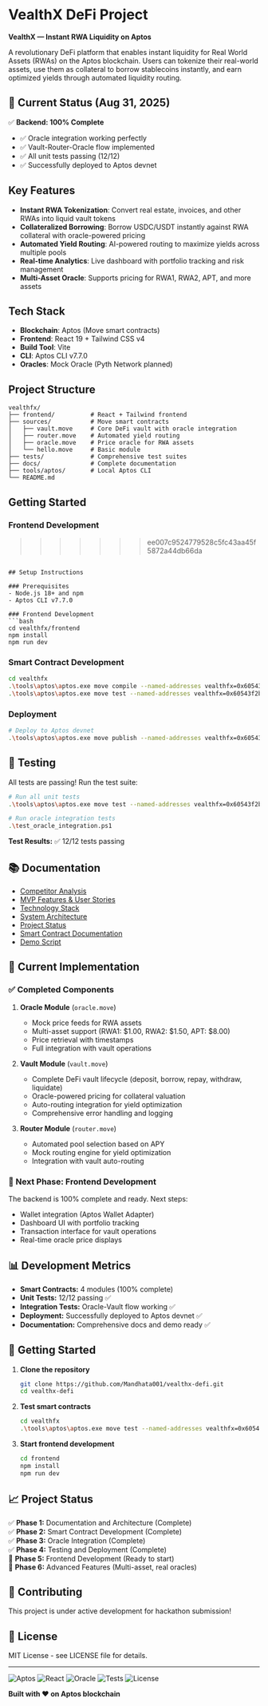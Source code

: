 # VealthX DeFi Project

**VealthX — Instant RWA Liquidity on Aptos**

A revolutionary DeFi platform that enables instant liquidity for Real World Assets (RWAs) on the Aptos blockchain. Users can tokenize their real-world assets, use them as collateral to borrow stablecoins instantly, and earn optimized yields through automated liquidity routing.

## 🚀 Current Status (Aug 31, 2025)

✅ **Backend: 100% Complete**
- ✅ Oracle integration working perfectly
- ✅ Vault-Router-Oracle flow implemented
- ✅ All unit tests passing (12/12)
- ✅ Successfully deployed to Aptos devnet

## Key Features

- **Instant RWA Tokenization**: Convert real estate, invoices, and other RWAs into liquid vault tokens
- **Collateralized Borrowing**: Borrow USDC/USDT instantly against RWA collateral with oracle-powered pricing
- **Automated Yield Routing**: AI-powered routing to maximize yields across multiple pools
- **Real-time Analytics**: Live dashboard with portfolio tracking and risk management
- **Multi-Asset Oracle**: Supports pricing for RWA1, RWA2, APT, and more assets

## Tech Stack

- **Blockchain**: Aptos (Move smart contracts)
- **Frontend**: React 19 + Tailwind CSS v4
- **Build Tool**: Vite
- **CLI**: Aptos CLI v7.7.0
- **Oracles**: Mock Oracle (Pyth Network planned)

## Project Structure

```
vealthfx/
├── frontend/          # React + Tailwind frontend  
├── sources/           # Move smart contracts
│   ├── vault.move     # Core DeFi vault with oracle integration
│   ├── router.move    # Automated yield routing
│   ├── oracle.move    # Price oracle for RWA assets
│   └── hello.move     # Basic module
├── tests/             # Comprehensive test suites
├── docs/              # Complete documentation
├── tools/aptos/       # Local Aptos CLI
└── README.md
```

## Getting Started

### Frontend Development
>>>>>>> ee007c9524779528c5fc43aa45f5872a44db66da
```

## Setup Instructions

### Prerequisites
- Node.js 18+ and npm
- Aptos CLI v7.7.0

### Frontend Development
```bash
cd vealthfx/frontend
npm install
npm run dev
```

### Smart Contract Development
```bash
cd vealthfx
.\tools\aptos\aptos.exe move compile --named-addresses vealthfx=0x60543f2bb7710af2225194e1046db5605d85933eb4f14ba574bf58d56beef7bf
.\tools\aptos\aptos.exe move test --named-addresses vealthfx=0x60543f2bb7710af2225194e1046db5605d85933eb4f14ba574bf58d56beef7bf
```

### Deployment
```bash
# Deploy to Aptos devnet
.\tools\aptos\aptos.exe move publish --named-addresses vealthfx=0x60543f2bb7710af2225194e1046db5605d85933eb4f14ba574bf58d56beef7bf --assume-yes
```

## 🧪 Testing

All tests are passing! Run the test suite:

```bash
# Run all unit tests
.\tools\aptos\aptos.exe move test --named-addresses vealthfx=0x60543f2bb7710af2225194e1046db5605d85933eb4f14ba574bf58d56beef7bf

# Run oracle integration tests
.\test_oracle_integration.ps1
```

**Test Results:** ✅ 12/12 tests passing

## 📚 Documentation

- [Competitor Analysis](vealthfx/docs/competitors.md)
- [MVP Features & User Stories](vealthfx/docs/features.md)
- [Technology Stack](vealthfx/docs/stack.md)
- [System Architecture](vealthfx/docs/architecture.md)
- [Project Status](vealthfx/docs/project_status.md)
- [Smart Contract Documentation](vealthfx/contracts/README.md)
- [Demo Script](vealthfx/DEMO_SCRIPT.md)

## 🎯 Current Implementation

### ✅ Completed Components

1. **Oracle Module** (`oracle.move`)
   - Mock price feeds for RWA assets
   - Multi-asset support (RWA1: $1.00, RWA2: $1.50, APT: $8.00)
   - Price retrieval with timestamps
   - Full integration with vault operations

2. **Vault Module** (`vault.move`)  
   - Complete DeFi vault lifecycle (deposit, borrow, repay, withdraw, liquidate)
   - Oracle-powered pricing for collateral valuation
   - Auto-routing integration for yield optimization
   - Comprehensive error handling and logging

3. **Router Module** (`router.move`)
   - Automated pool selection based on APY
   - Mock routing engine for yield optimization
   - Integration with vault auto-routing

### 🔄 Next Phase: Frontend Development

The backend is 100% complete and ready. Next steps:
- Wallet integration (Aptos Wallet Adapter)
- Dashboard UI with portfolio tracking
- Transaction interface for vault operations
- Real-time oracle price displays

## 📊 Development Metrics

- **Smart Contracts:** 4 modules (100% complete)
- **Unit Tests:** 12/12 passing ✅
- **Integration Tests:** Oracle-Vault flow working ✅
- **Deployment:** Successfully deployed to Aptos devnet ✅
- **Documentation:** Comprehensive docs and demo ready ✅

## 🚀 Getting Started

1. **Clone the repository**
   ```bash
   git clone https://github.com/Mandhata001/vealthx-defi.git
   cd vealthx-defi
   ```

2. **Test smart contracts**
   ```bash
   cd vealthfx
   .\tools\aptos\aptos.exe move test --named-addresses vealthfx=0x60543f2bb7710af2225194e1046db5605d85933eb4f14ba574bf58d56beef7bf
   ```

3. **Start frontend development**
   ```bash
   cd frontend
   npm install
   npm run dev
   ```

## 📈 Project Status

✅ **Phase 1:** Documentation and Architecture (Complete)  
✅ **Phase 2:** Smart Contract Development (Complete)  
✅ **Phase 3:** Oracle Integration (Complete)  
✅ **Phase 4:** Testing and Deployment (Complete)  
🔄 **Phase 5:** Frontend Development (Ready to start)  
🔄 **Phase 6:** Advanced Features (Multi-asset, real oracles)  

## 🤝 Contributing

This project is under active development for hackathon submission!

## 📄 License

MIT License - see LICENSE file for details.

---

![Aptos](https://img.shields.io/badge/Aptos-Move-blue)
![React](https://img.shields.io/badge/React-19-blue)
![Oracle](https://img.shields.io/badge/Oracle-Integrated-green)
![Tests](https://img.shields.io/badge/Tests-12%2F12%20Passing-green)
![License](https://img.shields.io/badge/License-MIT-green)

**Built with ❤️ on Aptos blockchain**
